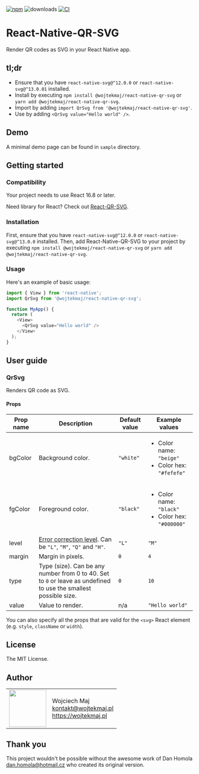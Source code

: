 [![npm](https://img.shields.io/npm/v/@wojtekmaj/react-native-qr-svg.svg)](https://www.npmjs.com/package/@wojtekmaj/react-native-qr-svg) ![downloads](https://img.shields.io/npm/dt/@wojtekmaj/react-native-qr-svg.svg) [![CI](https://github.com/wojtekmaj/react-native-qr-svg/workflows/CI/badge.svg)](https://github.com/wojtekmaj/react-native-qr-svg/actions)

# React-Native-QR-SVG

Render QR codes as SVG in your React Native app.

## tl;dr

- Ensure that you have `react-native-svg@^12.0.0` or `react-native-svg@^13.0.01` installed.
- Install by executing `npm install @wojtekmaj/react-native-qr-svg` or `yarn add @wojtekmaj/react-native-qr-svg`.
- Import by adding `import QrSvg from '@wojtekmaj/react-native-qr-svg'`.
- Use by adding `<QrSvg value="Hello world" />`.

## Demo

A minimal demo page can be found in `sample` directory.

## Getting started

### Compatibility

Your project needs to use React 16.8 or later.

Need library for React? Check out [React-QR-SVG](https://github.com/wojtekmaj/react-qr-svg).

### Installation

First, ensure that you have `react-native-svg@^12.0.0` or `react-native-svg@^13.0.0` installed. Then, add React-Native-QR-SVG to your project by executing `npm install @wojtekmaj/react-native-qr-svg` or `yarn add @wojtekmaj/react-native-qr-svg`.

### Usage

Here's an example of basic usage:

```js
import { View } from 'react-native';
import QrSvg from '@wojtekmaj/react-native-qr-svg';

function MyApp() {
  return (
    <View>
      <QrSvg value="Hello world" />
    </View>
  );
}
```

## User guide

### QrSvg

Renders QR code as SVG.

#### Props

| Prop name | Description                                                                                                             | Default value | Example values                                                         |
| --------- | ----------------------------------------------------------------------------------------------------------------------- | ------------- | ---------------------------------------------------------------------- |
| bgColor   | Background color.                                                                                                       | `"white"`     | <ul><li>Color name: `"beige"`</li><li>Color hex: `"#fefefe"`</li></ul> |
| fgColor   | Foreground color.                                                                                                       | `"black"`     | <ul><li>Color name: `"black"`</li><li>Color hex: `"#000000"`</li></ul> |
| level     | [Error correction level](https://en.wikipedia.org/wiki/QR_code#Error_correction). Can be `"L"`, `"M"`, `"Q"` and `"H"`. | `"L"`         | `"M"`                                                                  |
| margin    | Margin in pixels.                                                                                                       | `0`           | `4`                                                                    |
| type      | Type (size). Can be any number from 0 to 40. Set to `0` or leave as undefined to use the smallest possible size.        | `0`           | `10`                                                                   |
| value     | Value to render.                                                                                                        | n/a           | `"Hello world"`                                                        |

You can also specify all the props that are valid for the `<svg>` React element (e.g. `style`, `className` or `width`).

## License

The MIT License.

## Author

<table>
  <tr>
    <td>
      <img src="https://github.com/wojtekmaj.png?s=100" width="100">
    </td>
    <td>
      Wojciech Maj<br />
      <a href="mailto:kontakt@wojtekmaj.pl">kontakt@wojtekmaj.pl</a><br />
      <a href="https://wojtekmaj.pl">https://wojtekmaj.pl</a>
    </td>
  </tr>
</table>

## Thank you

This project wouldn't be possible without the awesome work of Dan Homola <dan.homola@hotmail.cz> who created its original version.
